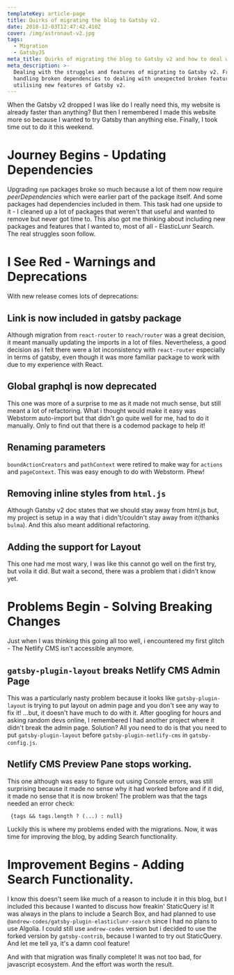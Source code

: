```yaml
---
templateKey: article-page
title: Quirks of migrating the blog to Gatsby v2.
date: 2018-12-03T12:47:42.410Z
cover: /img/astronaut-v2.jpg
tags:
  - Migration
  - GatsbyJS
meta_title: Quirks of migrating the blog to Gatsby v2 and how to deal with them.
meta_description: >-
  Dealing with the struggles and features of migrating to Gatsby v2. From
  handling broken dependencies to dealing with unexpected broken features to
  utilising new features of Gatsby v2.
---
```

When the Gatsby v2 dropped I was like do I really need this, my website is already faster than anything? But then I remembered I made this website more so because I wanted to try Gatsby than anything else. Finally, I took time out to do it this weekend.

# Journey Begins - Updating Dependencies

Upgrading `npm` packages broke so much because a lot of them now require _peerDependencies_ which were earlier part of the package itself. And some packages had dependencies included in them. This task had one upside to it - I cleaned up a lot of packages that weren't that useful and wanted to remove but never got time to. This also got me thinking about including new packages and features that I wanted to, most of all - ElasticLunr Search. The real struggles soon follow.

# I See Red - Warnings and Deprecations

With new release comes lots of deprecations:

## Link is now included in gatsby package

Although migration from `react-router` to `reach/router` was a great decision, it meant manually updating the imports in a lot of files. Nevertheless, a good decision as i felt there were a lot inconsistency with `react-router` especially in terms of gatsby, even though it was more familiar package to work with due to my experience with React.

## Global graphql is now deprecated

This one was more of a surprise to me as it made not much sense, but still meant a lot of refactoring. What i thought would make it easy was Webstorm auto-import but that didn't go quite well for me, had to do it manually. Only to find out that there is a codemod package to help it!

## Renaming parameters

`boundActionCreators` and `pathContext` were retired to make way for `actions` and `pageContext`. This was easy enough to do with Webstorm. Phew!

## Removing inline styles from `html.js`

Although Gatsby v2 doc states that we should stay away from html.js but, my project is setup in a way that i didn't/couldn't stay away from it(thanks `bulma`). And this also meant additional refactoring.

## Adding the support for Layout

This one had me most wary, I was like this cannot go well on the first try, but voila it did. But wait a second, there was a problem that i didn't know yet.

# Problems Begin - Solving Breaking Changes

Just when I was thinking this going all too well, i encountered my first glitch - The Netlify CMS isn't accessible anymore.

## `gatsby-plugin-layout` breaks Netlify CMS Admin Page

This was a particularly nasty problem because it looks like `gatsby-plugin-layout` is trying to put layout on admin page and you don't see any way to fix it! ...but, it doesn't have much to do with it. After googling for hours and asking random devs online, I remembered I had another project where it didn't break the admin page. Solution? All you need to do is that you need to put `gatsby-plugin-layout` before `gatsby-plugin-netlify-cms` in `gatsby-config.js`.

## Netlify CMS Preview Pane stops working.

This one although was easy to figure out using Console errors, was still surprising because it made no sense why it had worked before and if it did, it made no sense that it is now broken! The problem was that the tags needed an error check:

```
 {tags && tags.length ? (...) : null}
```

Luckily this is where my problems ended with the migrations. Now, it was time for improving the blog, by adding Search functionality.

# Improvement Begins - Adding Search Functionality.

I know this doesn't seem like much of a reason to include it in this blog, but I included this because I wanted to discuss how freakin' StaticQuery is! It was always in the plans to include a Search Box, and had planned to use `@andrew-codes/gatsby-plugin-elasticlunr-search` since I had no plans to use Algolia. I could still use `andrew-codes` version but i decided to use the forked version by `gatsby-contrib`, because I wanted to try out StaticQuery. And let me tell ya, it's a damn cool feature!

And with that migration was finally complete! It was not too bad, for javascript ecosystem. And the effort was worth the result.

